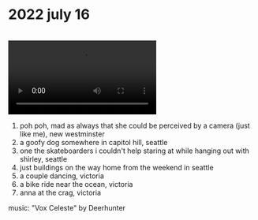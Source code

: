 # 2022 july 16

<br>

<video controls>
    <source src="../../vid/22-07-16_144.mp4" type="video/mp4">
</video>

1. poh poh, mad as always that she could be perceived by a camera (just like me), new westminster
2. a goofy dog somewhere in capitol hill, seattle
3. one the skateboarders i couldn't help staring at while hanging out with shirley, seattle
4. just buildings on the way home from the weekend in seattle
5. a couple dancing, victoria
6. a bike ride near the ocean, victoria
7. anna at the crag, victoria

music: "Vox Celeste" by Deerhunter
